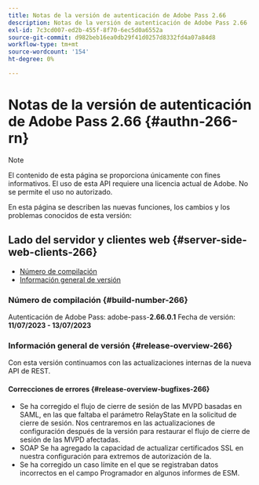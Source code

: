 ```yaml
---
title: Notas de la versión de autenticación de Adobe Pass 2.66
description: Notas de la versión de autenticación de Adobe Pass 2.66
exl-id: 7c3cd007-ed2b-455f-8f70-6ec5d0a6552a
source-git-commit: d982beb16ea0db29f41d0257d8332fd4a07a84d8
workflow-type: tm+mt
source-wordcount: '154'
ht-degree: 0%

---
```


# Notas de la versión de autenticación de Adobe Pass 2.66 {#authn-266-rn}

>[!NOTE]
>
>El contenido de esta página se proporciona únicamente con fines informativos. El uso de esta API requiere una licencia actual de Adobe. No se permite el uso no autorizado.

En esta página se describen las nuevas funciones, los cambios y los problemas conocidos de esta versión:

## Lado del servidor y clientes web {#server-side-web-clients-266}

* [Número de compilación](#build-number-266)
* [Información general de versión](#release-overview-266)

### Número de compilación {#build-number-266}

Autenticación de Adobe Pass: adobe-pass-**2.66.0.1**
Fecha de versión: **11/07/2023 - 13/07/2023**

### Información general de versión {#release-overview-266}

Con esta versión continuamos con las actualizaciones internas de la nueva API de REST.

#### Correcciones de errores {#release-overview-bugfixes-266}

* Se ha corregido el flujo de cierre de sesión de las MVPD basadas en SAML, en las que faltaba el parámetro RelayState en la solicitud de cierre de sesión. Nos centraremos en las actualizaciones de configuración después de la versión para restaurar el flujo de cierre de sesión de las MVPD afectadas.
* SOAP Se ha agregado la capacidad de actualizar certificados SSL en nuestra configuración para extremos de autorización de la.
* Se ha corregido un caso límite en el que se registraban datos incorrectos en el campo Programador en algunos informes de ESM.
